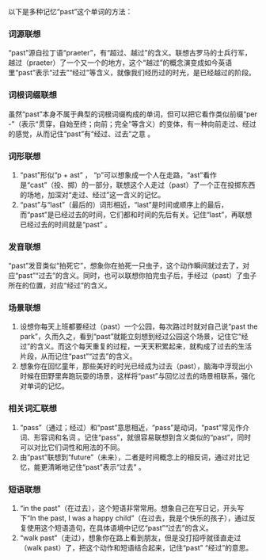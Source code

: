 以下是多种记忆“past”这个单词的方法：

### 词源联想
“past”源自拉丁语“praeter”，有“超过、越过”的含义。联想古罗马的士兵行军，越过（praeter）了一个又一个的地方，这个“越过”的概念演变成如今英语里“past”表示“过去”“经过”等含义，就像我们经历过的时光，是已经越过的阶段。 

### 词根词缀联想
虽然“past”本身不属于典型的词根词缀构成的单词，但可以把它看作类似前缀“per -”（表示“贯穿，自始至终；向前；完全”等含义）的变体，有一种向前走过、经过的感觉，从而记住“past”有“经过、过去”之意 。

### 词形联想
1. “past”形似“p + ast” ， “p”可以想象成一个人在走路，“ast”看作是“cast”（投、掷）的一部分，联想这个人走过（past）了一个正在投掷东西的场地，加深对“走过、经过”这一含义的记忆。 
2. “past”与“last”（最后的）词形相近，“last”是时间或顺序上的最后，而“past”是已经过去的时间，它们都和时间的先后有关。记住“last”，再联想已经过去的时间就是“past” 。

### 发音联想
“past”发音类似“拍死它”，想象你在拍死一只虫子，这个动作瞬间就过去了，对应“past”“过去”的含义。同时，也可以联想你拍完虫子后，手经过（past）了虫子所在的位置，对应“经过”的含义。

### 场景联想
1. 设想你每天上班都要经过（past）一个公园，每次路过时就对自己说“past the park”，久而久之，看到“past”就能立刻想到经过公园这个场景，记住它“经过”的含义。而这个每天重复的过程，一天天积累起来，就构成了过去的生活片段，从而记住“past”“过去”的含义。
2. 想象你在回忆童年，那些美好的时光已经成为过去（past），脑海中浮现出小时候在田野里奔跑玩耍的场景，这样将“past”与回忆过去的场景相联系，强化对单词的记忆。

### 相关词汇联想
1. “pass”（通过；经过）和“past”意思相近，“pass”是动词，“past”常见作介词、形容词和名词 。记住“pass”，就很容易联想到含义类似的“past”，同时可以对比它们词性和用法的不同。
2. 由“past”联想到“future”（未来），二者是时间概念上的相反词，通过对比记忆，能更清晰地记住“past”表示“过去” 。

### 短语联想
1. “in the past”（在过去），这个短语非常常用。想象自己在写日记，开头写下“In the past, I was a happy child”（在过去，我是个快乐的孩子），通过反复使用这个短语造句，在具体语境中记忆“past”“过去”的含义。
2. “walk past”（走过），想象你在路上看到朋友，但是没打招呼就径直走过（walk past）了，把这个动作和短语结合起来，记住“past” “经过”的意思。 